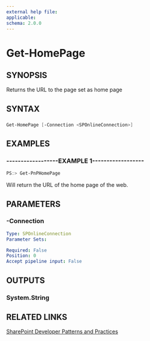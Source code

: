 ```yaml
---
external help file:
applicable: 
schema: 2.0.0
---
```

# Get-HomePage

## SYNOPSIS
Returns the URL to the page set as home page

## SYNTAX 

### 
```powershell
Get-HomePage [-Connection <SPOnlineConnection>]
```

## EXAMPLES

### ------------------EXAMPLE 1------------------
```powershell
PS:> Get-PnPHomePage
```

Will return the URL of the home page of the web.

## PARAMETERS

### -Connection


```yaml
Type: SPOnlineConnection
Parameter Sets: 

Required: False
Position: 0
Accept pipeline input: False
```

## OUTPUTS

### System.String

## RELATED LINKS

[SharePoint Developer Patterns and Practices](http://aka.ms/sppnp)
